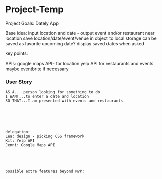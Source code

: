 # Project-Temp

Project Goals: Dately App

Base idea: input location and date - output event and/or restaurant near location
save location/date/event/venue in object to local storage
can be saved as favorite upcoming date?
display saved dates when asked



key points:

APIs: google maps API- for location
    yelp API for restaurants and events
    maybe eventbrite if necessary


### User Story

```
AS A... person looking for something to do
I WANT...to enter a date and location
SO THAT...I am presented with events and restaurants






delegation:
Lea: design - picking CSS framework
Kit: Yelp API
Jenni: Google Maps API





possible extra features beyond MVP:
